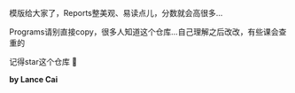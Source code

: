 模版给大家了，Reports整美观、易读点儿，分数就会高很多...

Programs请别直接copy，很多人知道这个仓库...自己理解之后改改，有些课会查重的

记得star这个仓库 🚀

**by Lance Cai**